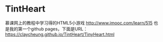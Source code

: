 # TintHeart
慕课网上的教程中学习得的HTML5小游戏
http://www.imooc.com/learn/515
也是我的第一个github pages，下面是URL：
https://claycheung.github.io/TintHeart/TinyHeart.html
